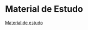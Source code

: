 # Material de Estudo
[Material de estudo](https://github.com/lidymonteirowm/material-de-estudo/edit/master/README.md)
